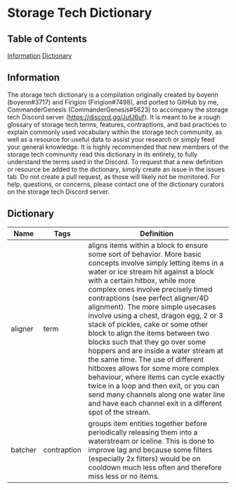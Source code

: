 # Storage Tech Dictionary
## Table of Contents
[Information](https://github.com/CommanderGenesis/storage-tech-dictionary/edit/main/README.md#information)
[Dictionary](https://github.com/CommanderGenesis/storage-tech-dictionary/edit/main/README.md#dictionary)

## Information
The storage tech dictionary is a compilation originally created by boyenn (boyenn#3717) and Firigion (Firigion#7498), and ported to GitHub by me, CommanderGenesis (CommanderGenesis#5623) to accompany the storage tech Discord server (https://discord.gg/JufJ6uf). It is meant to be a rough glossary of storage tech terms, features, contraptions, and bad practices to explain commonly used vocabulary within the storage tech community, as well as a resource for useful data to assist your research or simply feed your general knowledge. It is highly recommended that new members of the storage tech community read this dictionary in its entirety, to fully understand the terms used in the Discord. To request that a new definition or resource be added to the dictionary, simply create an issue in the issues tab. Do not create a pull request, as those will likely not be monitored. For help, questions, or concerns, please contact one of the dictionary curators on the storage tech Discord server.

## Dictionary
| Name | Tags | Definition |
| ------------- | ------------- | -------------|
| aligner | term | aligns items within a block to ensure some sort of behavior. More basic concepts involve simply letting items in a water or ice stream hit against a block with a certain hitbox, while more complex ones involve precisely timed contraptions (see perfect aligner/4D alignment). The more simple usecases involve using a chest, dragon egg, 2 or 3 stack of pickles, cake or some other block to align the items between two blocks such that they go over some hoppers and are inside a water stream at the same time. The use of different hitboxes allows for some more complex behaviour, where items can cycle exactly twice in a loop and then exit, or you can send many channels along one water line and have each channel exit in a different spot of the stream. |
| batcher | contraption | groups item entities together before periodically releasing them into a waterstream or iceline. This is done to improve lag and because some filters (especially 2x filters) would be on cooldown much less often and therefore miss less or no items. |
